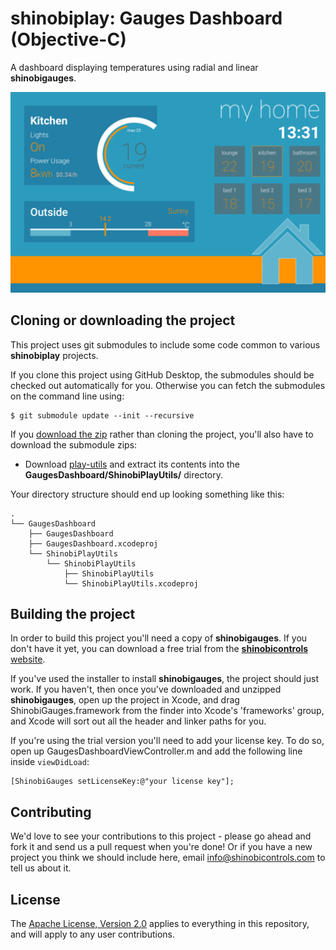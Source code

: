 shinobiplay: Gauges Dashboard (Objective-C)
=====================

A dashboard displaying temperatures using radial and linear **shinobigauges**.

![Screenshot](screenshot.png?raw=true)

Cloning or downloading the project
------------------
This project uses git submodules to include some code common to various **shinobiplay** projects.

If you clone this project using GitHub Desktop, the submodules should be checked out automatically for you. Otherwise you can fetch the submodules on the command line using:

    $ git submodule update --init --recursive
    
If you [download the zip](../../archive/master.zip) rather than cloning the project, you'll also have to download the submodule zips:

* Download [play-utils](https://github.com/ShinobiControls/play-utils/archive/master.zip) and extract its contents into the **GaugesDashboard/ShinobiPlayUtils/** directory.

Your directory structure should end up looking something like this:

    .
    └── GaugesDashboard
        ├── GaugesDashboard
        ├── GaugesDashboard.xcodeproj
        └── ShinobiPlayUtils
            └── ShinobiPlayUtils
                ├── ShinobiPlayUtils
                └── ShinobiPlayUtils.xcodeproj

Building the project
------------------

In order to build this project you'll need a copy of **shinobigauges**. If you don't have it yet, you can download a free trial from the [**shinobicontrols** website](https://www.shinobicontrols.com).

If you've used the installer to install **shinobigauges**, the project should just work. If you haven't, then once you've downloaded and unzipped **shinobigauges**, open up the project in Xcode, and drag ShinobiGauges.framework from the finder into Xcode's 'frameworks' group, and Xcode will sort out all the header and linker paths for you.

If you're using the trial version you'll need to add your license key. To do so, open up GaugesDashboardViewController.m and add the following line inside `viewDidLoad`:

    [ShinobiGauges setLicenseKey:@"your license key"];

Contributing
------------

We'd love to see your contributions to this project - please go ahead and fork it and send us a pull request when you're done! Or if you have a new project you think we should include here, email info@shinobicontrols.com to tell us about it.

License
-------

The [Apache License, Version 2.0](LICENSE) applies to everything in this repository, and will apply to any user contributions.